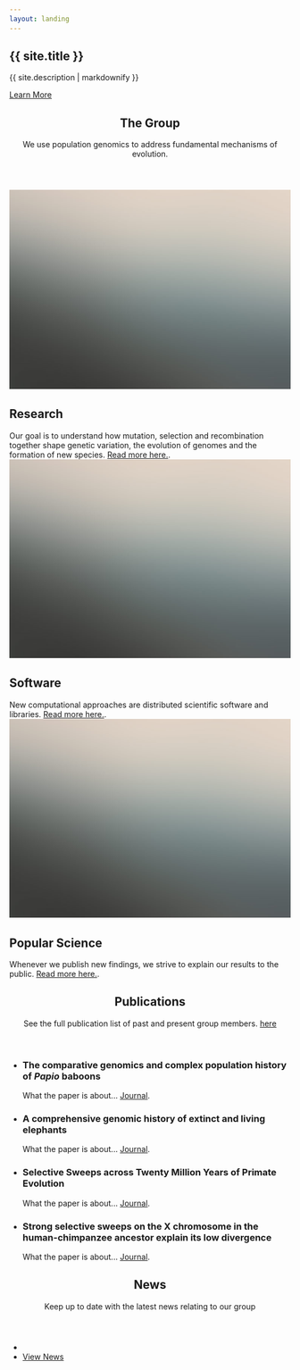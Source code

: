 ```yaml
---
layout: landing
---
```

<!-- Banner -->
<section id="banner">
<div class="inner">
<h2>{{ site.title }}</h2>
<p>{{ site.description | markdownify }}</p>
</div>
<a href="#one" class="more scrolly">Learn More</a>
</section>

<!-- One -->
<section id="one" class="wrapper style1 special">
<div class="inner">
<header class="major">
<h2>The Group</h2>
<p>We use population genomics to address fundamental mechanisms of evolution.</p>
</header>
</div>
</section>

<!-- Two -->
<section id="two" class="wrapper alt style2">
<section class="spotlight">
<div class="image"><img src="images/placeholder.jpg" /></div><div class="content">
<h2>Research</h2>
Our goal is to understand how mutation, selection and recombination together shape genetic variation, the evolution of genomes and the formation of new species. <a href="research.html">Read more here.</a>.
</div>
</section>
<section class="spotlight">
<div class="image"><img src="images/placeholder.jpg" /></div><div class="content">
<h2>Software</h2>
New computational approaches are distributed scientific software and libraries. <a href="software.html">Read more here.</a>.
</div>
</section>
<section class="spotlight">
<div class="image"><img src="images/placeholder.jpg" /></div><div class="content">
<h2>Popular Science</h2>
Whenever we publish new findings, we strive to explain our results to the public. <a href="popular_science.html">Read more here.</a>.
</div>
</section>
</section>

<!-- Three -->
<section id="three" class="wrapper style3 special">
<div class="inner">
<header class="major">
<h2>Publications</h2>
<p>See the full publication list of past and present group members. <a href="publications.html">here</a></p>
</header>
<ul class="features">
<li class="icon fa-newspaper-o">
<h3>The comparative genomics and complex population history of <em>Papio</em> baboons</h3>
What the paper is about... <a href="https://doi.org/">Journal</a>.
</li>
<li class="icon fa-newspaper-o">
<h3>A comprehensive genomic history of extinct and living elephants</h3>
What the paper is about...  <a href="https://doi.org/">Journal</a>.
</li>
<li class="icon fa-newspaper-o">
<h3>Selective Sweeps across Twenty Million Years of Primate Evolution</h3>
What the paper is about... <a href="https://doi.org/">Journal</a>.
</li>
<li class="icon fa-newspaper-o">
<h3>Strong selective sweeps on the X chromosome in the human-chimpanzee ancestor explain its low divergence</h3>
What the paper is about...  <a href="https://doi.org/">Journal</a>.
</li>
</ul>
</div>
</section>

<!-- CTA -->
<section id="cta" class="wrapper style4">
<div class="inner">
<header>
<h2>News</h2>
<p>Keep up to date with the latest news relating to our group</p>
</header>
<ul class="actions vertical">
<li></li>
<li><a href="news.html" class="button fit">View News</a></li>
</ul>
</div>
</section>